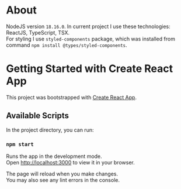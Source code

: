 
# About

NodeJS version `18.16.0`.
In current project I use these technologies: ReactJS, TypeScript, TSX.  
For styling I use `styled-components` package, which was installed from command `npm install @types/styled-components`.

# Getting Started with Create React App

This project was bootstrapped with [Create React App](https://github.com/facebook/create-react-app).

## Available Scripts

In the project directory, you can run:

### `npm start`

Runs the app in the development mode.\
Open [http://localhost:3000](http://localhost:3000) to view it in your browser.

The page will reload when you make changes.\
You may also see any lint errors in the console.
